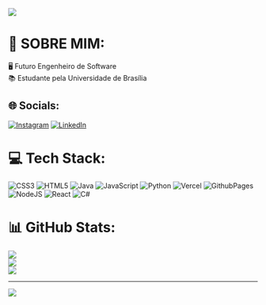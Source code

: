 <img src="https://giphy.com/embed/fwzWJPb0fgZ5Vhfi2otps://giphy.com/embed/fwzWJPb0fgZ5Vhfi2o">

# 💫 SOBRE MIM:
🖥 Futuro Engenheiro de Software<br>📚 Estudante pela Universidade de Brasília


## 🌐 Socials:
[![Instagram](https://img.shields.io/badge/Instagram-%23E4405F.svg?logo=Instagram&logoColor=white)](https://instagram.com/marcos_viieira) [![LinkedIn](https://img.shields.io/badge/LinkedIn-%230077B5.svg?logo=linkedin&logoColor=white)](https://linkedin.com/in/https://www.linkedin.com/in/marcos-vieira-marinho-b433b4191/) 

# 💻 Tech Stack:
![CSS3](https://img.shields.io/badge/css3-%231572B6.svg?style=for-the-badge&logo=css3&logoColor=white) ![HTML5](https://img.shields.io/badge/html5-%23E34F26.svg?style=for-the-badge&logo=html5&logoColor=white) ![Java](https://img.shields.io/badge/java-%23ED8B00.svg?style=for-the-badge&logo=openjdk&logoColor=white) ![JavaScript](https://img.shields.io/badge/javascript-%23323330.svg?style=for-the-badge&logo=javascript&logoColor=%23F7DF1E) ![Python](https://img.shields.io/badge/python-3670A0?style=for-the-badge&logo=python&logoColor=ffdd54) ![Vercel](https://img.shields.io/badge/vercel-%23000000.svg?style=for-the-badge&logo=vercel&logoColor=white) ![GithubPages](https://img.shields.io/badge/github%20pages-121013?style=for-the-badge&logo=github&logoColor=white) ![NodeJS](https://img.shields.io/badge/node.js-6DA55F?style=for-the-badge&logo=node.js&logoColor=white) ![React](https://img.shields.io/badge/react-%2320232a.svg?style=for-the-badge&logo=react&logoColor=%2361DAFB) ![C#](https://img.shields.io/badge/c%23-%23239120.svg?style=for-the-badge&logo=csharp&logoColor=white)
# 📊 GitHub Stats:
![](https://github-readme-stats.vercel.app/api?username=devMarcosVM&theme=dracula&hide_border=false&include_all_commits=false&count_private=false)<br/>
![](https://github-readme-streak-stats.herokuapp.com/?user=devMarcosVM&theme=dracula&hide_border=false)<br/>
![](https://github-readme-stats.vercel.app/api/top-langs/?username=devMarcosVM&theme=dracula&hide_border=false&include_all_commits=false&count_private=false&layout=compact)

---
[![](https://visitcount.itsvg.in/api?id=devMarcosVM&icon=8&color=6)](https://visitcount.itsvg.in)

<!-- Proudly created with GPRM ( https://gprm.itsvg.in ) -->
